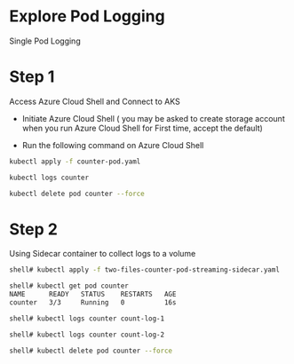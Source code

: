 #  Explore Pod Logging


Single Pod Logging
# Step 1 

Access Azure Cloud Shell and Connect to AKS

- Initiate Azure Cloud Shell ( you may be asked to create storage account when you run Azure Cloud Shell for First time, accept the default)

- Run the following command on Azure Cloud Shell

```sh
kubectl apply -f counter-pod.yaml

kubectl logs counter

kubectl delete pod counter --force 

```

# Step 2 

Using Sidecar container to collect logs to a volume 

```sh
shell# kubectl apply -f two-files-counter-pod-streaming-sidecar.yaml

shell# kubectl get pod counter
NAME      READY   STATUS    RESTARTS   AGE
counter   3/3     Running   0          16s

shell# kubectl logs counter count-log-1

shell# kubectl logs counter count-log-2

shell# kubectl delete pod counter --force

```